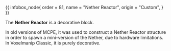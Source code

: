 {{ infobox_node{
	order = 81,
	name = "Nether Reactor",
	origin = "Custom",
} }}

The **Nether Reactor** is a decorative block.

In old versions of MCPE, it was used to construct a Nether Reactor structure in order to spawn a mini-version of the Nether, due to hardware limitations. In Voxelmanip Classic, it is purely decorative.
